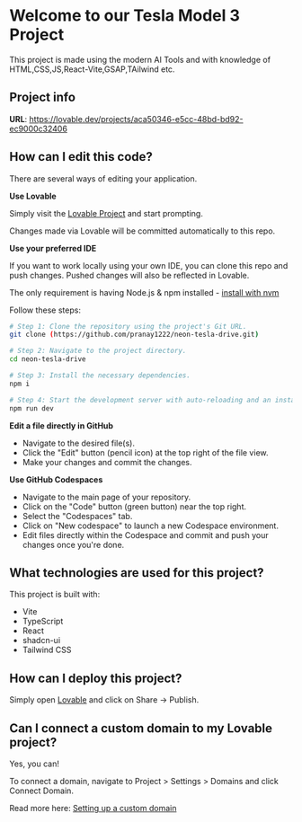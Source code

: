 # Welcome to our Tesla Model 3 Project

This project is made using the modern AI Tools and with knowledge of HTML,CSS,JS,React-Vite,GSAP,TAilwind etc.

## Project info

**URL**: https://lovable.dev/projects/aca50346-e5cc-48bd-bd92-ec9000c32406

## How can I edit this code?

There are several ways of editing your application.

**Use Lovable**

Simply visit the [Lovable Project](https://lovable.dev/projects/aca50346-e5cc-48bd-bd92-ec9000c32406) and start prompting.

Changes made via Lovable will be committed automatically to this repo.

**Use your preferred IDE**

If you want to work locally using your own IDE, you can clone this repo and push changes. Pushed changes will also be reflected in Lovable.

The only requirement is having Node.js & npm installed - [install with nvm](https://github.com/nvm-sh/nvm#installing-and-updating)

Follow these steps:

```sh
# Step 1: Clone the repository using the project's Git URL.
git clone (https://github.com/pranay1222/neon-tesla-drive.git)

# Step 2: Navigate to the project directory.
cd neon-tesla-drive

# Step 3: Install the necessary dependencies.
npm i

# Step 4: Start the development server with auto-reloading and an instant preview.
npm run dev
```

**Edit a file directly in GitHub**

- Navigate to the desired file(s).
- Click the "Edit" button (pencil icon) at the top right of the file view.
- Make your changes and commit the changes.

**Use GitHub Codespaces**

- Navigate to the main page of your repository.
- Click on the "Code" button (green button) near the top right.
- Select the "Codespaces" tab.
- Click on "New codespace" to launch a new Codespace environment.
- Edit files directly within the Codespace and commit and push your changes once you're done.

## What technologies are used for this project?

This project is built with:

- Vite
- TypeScript
- React
- shadcn-ui
- Tailwind CSS

## How can I deploy this project?

Simply open [Lovable](https://lovable.dev/projects/aca50346-e5cc-48bd-bd92-ec9000c32406) and click on Share -> Publish.

## Can I connect a custom domain to my Lovable project?

Yes, you can!

To connect a domain, navigate to Project > Settings > Domains and click Connect Domain.

Read more here: [Setting up a custom domain](https://docs.lovable.dev/features/custom-domain#custom-domain)
